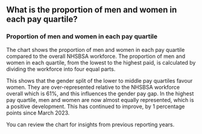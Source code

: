 ## What is the proportion of men and women in each pay quartile?

### Proportion of men and women in each pay quartile

The chart shows the proportion of men and women in each pay quartile compared to the overall NHSBSA workforce. The proportion of men and women in each quartile, from the lowest to the highest paid, is calculated by dividing the workforce into four equal parts.

This shows that the gender split of the lower to middle pay quartiles favour women. They are over-represented relative to the NHSBSA workforce overall which is 61%, and this influences the gender pay gap. In the highest pay quartile, men and women are now almost equally represented, which is a positive development. This has continued to improve, by 1 percentage points since March 2023.

You can review the chart for insights from previous reporting years.